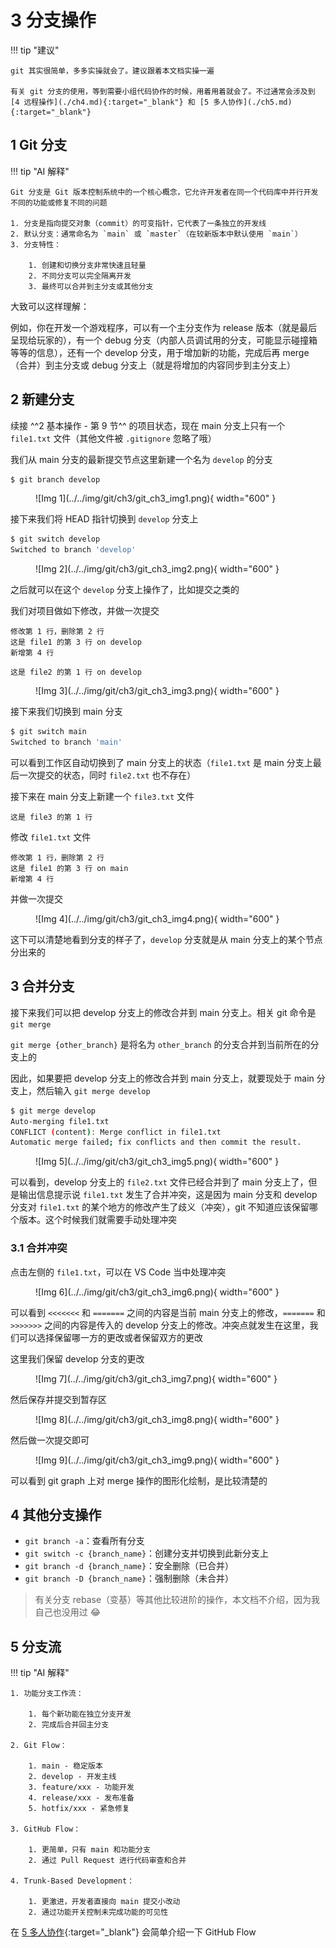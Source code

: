 # 3 分支操作

<!-- !!! tip "说明"

    本文档正在更新中…… -->

!!! tip "建议"

    git 其实很简单，多多实操就会了。建议跟着本文档实操一遍

    有关 git 分支的使用，等到需要小组代码协作的时候，用着用着就会了。不过通常会涉及到 [4 远程操作](./ch4.md){:target="_blank"} 和 [5 多人协作](./ch5.md){:target="_blank"}

## 1 Git 分支

!!! tip "AI 解释"

    Git 分支是 Git 版本控制系统中的一个核心概念，它允许开发者在同一个代码库中并行开发不同的功能或修复不同的问题

    1. 分支是指向提交对象（commit）的可变指针，它代表了一条独立的开发线
    2. 默认分支：通常命名为 `main` 或 `master`（在较新版本中默认使用 `main`）
    3. 分支特性：

        1. 创建和切换分支非常快速且轻量
        2. 不同分支可以完全隔离开发
        3. 最终可以合并到主分支或其他分支

大致可以这样理解：

例如，你在开发一个游戏程序，可以有一个主分支作为 release 版本（就是最后呈现给玩家的），有一个 debug 分支（内部人员调试用的分支，可能显示碰撞箱等等的信息），还有一个 develop 分支，用于增加新的功能，完成后再 merge（合并）到主分支或 debug 分支上（就是将增加的内容同步到主分支上）

## 2 新建分支

续接 ^^2 基本操作 - 第 9 节^^ 的项目状态，现在 main 分支上只有一个 `file1.txt` 文件（其他文件被 `.gitignore` 忽略了哦）

我们从 main 分支的最新提交节点这里新建一个名为 `develop` 的分支

```bash linenums="1"
$ git branch develop
```

<figure markdown="span">
  ![Img 1](../../img/git/ch3/git_ch3_img1.png){ width="600" }
</figure>

接下来我们将 HEAD 指针切换到 `develop` 分支上

```bash linenums="1"
$ git switch develop
Switched to branch 'develop'
```

<figure markdown="span">
  ![Img 2](../../img/git/ch3/git_ch3_img2.png){ width="600" }
</figure>

之后就可以在这个 `develop` 分支上操作了，比如提交之类的

我们对项目做如下修改，并做一次提交

```text linenums="1" title="file1.txt"
修改第 1 行，删除第 2 行
这是 file1 的第 3 行 on develop
新增第 4 行
```

```text linenums="1" title="file2.txt"
这是 file2 的第 1 行 on develop
```

<figure markdown="span">
  ![Img 3](../../img/git/ch3/git_ch3_img3.png){ width="600" }
</figure>

接下来我们切换到 main 分支

```bash linenums="1"
$ git switch main   
Switched to branch 'main'
```

可以看到工作区自动切换到了 main 分支上的状态（`file1.txt` 是 main 分支上最后一次提交的状态，同时 `file2.txt` 也不存在）

接下来在 main 分支上新建一个 `file3.txt` 文件

```text linenums="1" title="file3.txt"
这是 file3 的第 1 行
```

修改 `file1.txt` 文件

```text linenums="1" title="file1.txt"
修改第 1 行，删除第 2 行
这是 file1 的第 3 行 on main
新增第 4 行
```

并做一次提交

<figure markdown="span">
  ![Img 4](../../img/git/ch3/git_ch3_img4.png){ width="600" }
</figure>

这下可以清楚地看到分支的样子了，`develop` 分支就是从 main 分支上的某个节点分出来的

## 3 合并分支

接下来我们可以把 develop 分支上的修改合并到 main 分支上。相关 git 命令是 `git merge`

`git merge {other_branch}` 是将名为 `other_branch` 的分支合并到当前所在的分支上的

因此，如果要把 develop 分支上的修改合并到 main 分支上，就要现处于 main 分支上，然后输入 `git merge develop`

```bash linenums="1"
$ git merge develop
Auto-merging file1.txt
CONFLICT (content): Merge conflict in file1.txt
Automatic merge failed; fix conflicts and then commit the result.
```

<figure markdown="span">
  ![Img 5](../../img/git/ch3/git_ch3_img5.png){ width="600" }
</figure>

可以看到，develop 分支上的 `file2.txt` 文件已经合并到了 main 分支上了，但是输出信息提示说 `file1.txt` 发生了合并冲突，这是因为 main 分支和 develop 分支对 `file1.txt` 的某个地方的修改产生了歧义（冲突），git 不知道应该保留哪个版本。这个时候我们就需要手动处理冲突

### 3.1 合并冲突

点击左侧的 `file1.txt`，可以在 VS Code 当中处理冲突

<figure markdown="span">
  ![Img 6](../../img/git/ch3/git_ch3_img6.png){ width="600" }
</figure>

可以看到 `<<<<<<<` 和 `=======` 之间的内容是当前 main 分支上的修改，`=======` 和 `>>>>>>>` 之间的内容是传入的 develop 分支上的修改。冲突点就发生在这里，我们可以选择保留哪一方的更改或者保留双方的更改

这里我们保留 develop 分支的更改

<figure markdown="span">
  ![Img 7](../../img/git/ch3/git_ch3_img7.png){ width="600" }
</figure>

然后保存并提交到暂存区

<figure markdown="span">
  ![Img 8](../../img/git/ch3/git_ch3_img8.png){ width="600" }
</figure>

然后做一次提交即可

<figure markdown="span">
  ![Img 9](../../img/git/ch3/git_ch3_img9.png){ width="600" }
</figure>

可以看到 git graph 上对 merge 操作的图形化绘制，是比较清楚的

## 4 其他分支操作

- `git branch -a`：查看所有分支
- `git switch -c {branch_name}`：创建分支并切换到此新分支上
- `git branch -d {branch_name}`：安全删除（已合并）
- `git branch -D {branch_name}`：强制删除（未合并）

> 有关分支 rebase（变基）等其他比较进阶的操作，本文档不介绍，因为我自己也没用过 😂

## 5 分支流

!!! tip "AI 解释"

    1. 功能分支工作流：

        1. 每个新功能在独立分支开发
        2. 完成后合并回主分支

    2. Git Flow：

        1. main - 稳定版本
        2. develop - 开发主线
        3. feature/xxx - 功能开发
        4. release/xxx - 发布准备
        5. hotfix/xxx - 紧急修复

    3. GitHub Flow：

        1. 更简单，只有 main 和功能分支
        2. 通过 Pull Request 进行代码审查和合并

    4. Trunk-Based Development：

        1. 更激进，开发者直接向 main 提交小改动
        2. 通过功能开关控制未完成功能的可见性

在 [5 多人协作](./ch5.md){:target="_blank"} 会简单介绍一下 GitHub Flow